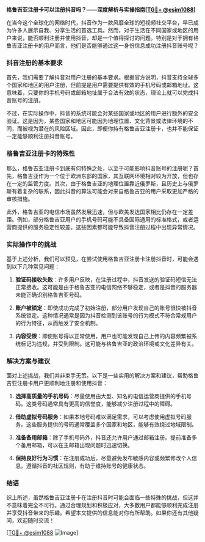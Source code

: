 **格鲁吉亚注册卡可以注册抖音吗？——深度解析与实操指南[[TG💪+ @esim1088](https://t.me/s/esim1088)]**

在当今这个全球化的网络时代，抖音作为一款风靡全球的短视频社交平台，早已成为许多人展示自我、分享生活的首选工具。然而，对于生活在不同国家或地区的用户来说，能否顺利注册并使用抖音，却是一个值得探讨的问题。特别是对于拥有格鲁吉亚注册卡的用户而言，他们是否能够通过这一身份信息成功注册抖音账号呢？

### 抖音注册的基本要求

首先，我们需要了解抖音对用户注册的基本要求。根据官方说明，抖音支持全球多个国家和地区的用户注册，但前提是用户需要提供有效的手机号码或邮箱地址。这意味着，只要你的手机号码或邮箱地址属于合法有效的状态，理论上就可以完成抖音账号的注册。

不过，在实际操作中，抖音的系统可能会对某些国家或地区的用户进行额外的安全验证。这是因为，某些国家和地区可能因为地理位置、文化背景或法律环境的不同，而被视为潜在的风险区域。因此，即便你持有格鲁吉亚注册卡，也并不能保证一定能够顺利注册抖音账号。

### 格鲁吉亚注册卡的特殊性

那么，格鲁吉亚注册卡到底有何特殊之处，以至于可能影响抖音账号的注册呢？首先，格鲁吉亚作为一个位于欧洲东部的国家，其互联网环境相对较为开放，但也存在一定的监管力度。其次，由于格鲁吉亚的地理位置靠近俄罗斯，且历史上与俄罗斯有着复杂的联系，因此抖音的算法可能会对来自格鲁吉亚的用户采取更加严格的审核措施。

此外，格鲁吉亚的电信市场虽然发展迅速，但与欧美发达国家相比仍存在一定差距。例如，部分格鲁吉亚用户的手机号码可能不具备国际通用的标准格式，或者运营商提供的服务稳定性较差。这些因素都可能导致抖音注册过程中出现异常情况。

### 实际操作中的挑战

基于上述分析，我们可以预见，在尝试使用格鲁吉亚注册卡注册抖音时，可能会遇到以下几种常见问题：

1. **验证码接收失败**：许多用户反映，在注册过程中，抖音发送的验证码短信无法正常接收。这可能是由于格鲁吉亚的电信网络不够稳定，或者是抖音的服务器未能正确识别格鲁吉亚号码。

2. **账户被锁定**：即使成功完成了初始注册，部分用户发现自己的账号很快被抖音系统锁定。这种情况通常是因为抖音检测到该账号的行为模式不符合常规用户的行为特征，从而触发了安全机制。

3. **内容受限**：即使账号得以正常使用，用户也可能发现自己上传的内容频繁被系统标记为违规，并受到限制。这可能与格鲁吉亚的政治环境或文化差异有关。

### 解决方案与建议

面对上述挑战，我们并非束手无策。以下是一些实用的解决方案和建议，帮助格鲁吉亚注册卡用户更顺利地注册和使用抖音：

1. **选择高质量的手机号码**：尽量使用由大型、知名的电信运营商提供的手机号码。这类号码通常具有更高的信誉度，能够减少注册过程中的障碍。

2. **借助虚拟号码服务**：如果本地号码难以满足需求，可以考虑使用虚拟号码服务。这些服务提供的号码通常覆盖多个国家和地区，能够有效绕过地域限制。

3. **准备备用邮箱**：除了手机号码外，抖音还允许用户通过邮箱注册。提前准备多个备用邮箱，可以在主邮箱出现问题时迅速切换。

4. **保持良好行为习惯**：在注册成功后，尽量避免发布敏感内容或频繁修改个人信息。遵循抖音的社区规则，有助于维持账号的健康状态。

### 结语

综上所述，虽然格鲁吉亚注册卡在注册抖音时可能会面临一些特殊的挑战，但这并不意味着完全不可行。通过合理规划和积极应对，大多数用户都能够顺利完成注册并享受抖音带来的乐趣。希望本文提供的信息能对你有所帮助。如果你还有其他疑问，欢迎随时交流！

[[TG💪+ @esim1088](https://t.me/s/esim1088) ![Image](https://i.postimg.cc/4NQfJmqS/Snipaste-2025-05-13-00-14-12.png)]
